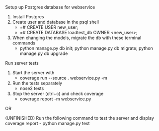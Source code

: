 Setup up Postgres database for webservice

1. Install Postgres
2. Create user and database in the psql shell
    - =# CREATE USER new_user;
    - =# CREATE DATABASE loadtest_db OWNER <new_user>;
3. When changing the models, migrate the db with these terminal commands
    - python manage.py db init; python manage.py db migrate; python manage.py db upgrade

Run server tests

1. Start the server with
    - coverage run --source . webservice.py -m
2. Run the tests separately
    - nose2 tests
3. Stop the server (ctrl+c) and check coverage
    - coverage report -m webservice.py

OR

(UNFINISHED) Run the following command to test the server and display coverage report
    - python manage.py test